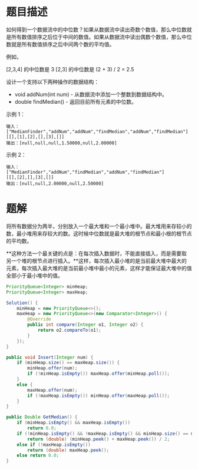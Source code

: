 # 题目描述

如何得到一个数据流中的中位数？如果从数据流中读出奇数个数值，那么中位数就是所有数值排序之后位于中间的数值。如果从数据流中读出偶数个数值，那么中位数就是所有数值排序之后中间两个数的平均值。

例如，

[2,3,4] 的中位数是 3
[2,3] 的中位数是 (2 + 3) / 2 = 2.5

设计一个支持以下两种操作的数据结构：

- void addNum(int num) - 从数据流中添加一个整数到数据结构中。
- double findMedian() - 返回目前所有元素的中位数。

示例 1：

```
输入：
["MedianFinder","addNum","addNum","findMedian","addNum","findMedian"]
[[],[1],[2],[],[3],[]]
输出：[null,null,null,1.50000,null,2.00000]
```

示例 2：

```
输入：
["MedianFinder","addNum","findMedian","addNum","findMedian"]
[[],[2],[],[3],[]]
输出：[null,null,2.00000,null,2.50000]
```

# 题解

将所有数据分为两半，分别放入一个最大堆和一个最小堆中。最大堆用来存较小的数，最小堆用来存较大的数。这时候中位数就是最大堆的根节点和最小根的根节点的平均数。

**这种方法一个最关键的点是：在每次插入数据时，不能直接插入，而是需要取另一个堆的根节点进行插入。**这样，每次插入最小堆的是当前最大堆中最大的元素，每次插入最大堆的是当前最小堆中最小的元素，这样才能保证最大堆中的值全部小于最小堆中的值。

```java
PriorityQueue<Integer> minHeap;
PriorityQueue<Integer> maxHeap;

Solution() {
    minHeap = new PriorityQueue<>();
    maxHeap = new PriorityQueue<>(new Comparator<Integer>() {
        @Override
        public int compare(Integer o1, Integer o2) {
            return o2.compareTo(o1);
        }
    });
}

public void Insert(Integer num) {
    if (minHeap.size() == maxHeap.size()) {
        minHeap.offer(num);
        if (!minHeap.isEmpty()) maxHeap.offer(minHeap.poll());
    }
    else {
        maxHeap.offer(num);
        if (!maxHeap.isEmpty()) minHeap.offer(maxHeap.poll());
    }
}

public Double GetMedian() {
    if (minHeap.isEmpty() && maxHeap.isEmpty())
        return 0.0;
    if (!minHeap.isEmpty() && !maxHeap.isEmpty() && minHeap.size() == maxHeap.size())
        return (double) (minHeap.peek() + maxHeap.peek()) / 2;
    else if (!maxHeap.isEmpty())
        return (double) maxHeap.peek();
    else return 0.0;
}
```